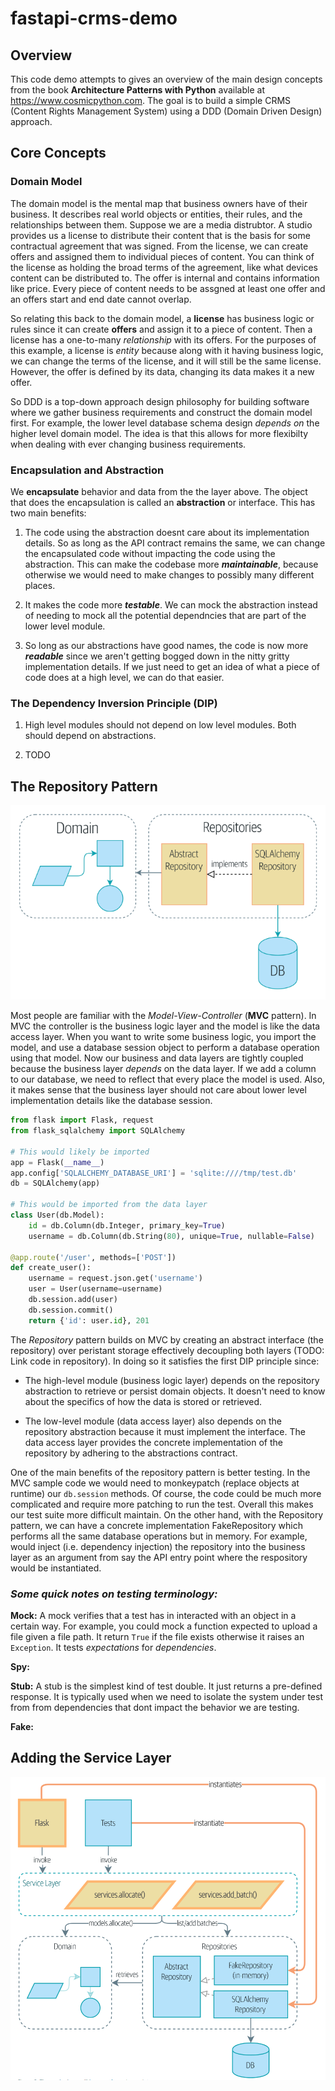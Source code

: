 # fastapi-crms-demo

## Overview

This code demo attempts to gives an overview of the main design concepts from the book **Architecture Patterns with Python** available at https://www.cosmicpython.com. The goal is to build a simple CRMS (Content Rights Management System) using a DDD (Domain Driven Design) approach.

## Core Concepts

### Domain Model

The domain model is the mental map that business owners have of their business. It describes real world objects or entities, their rules, and the relationships between them. Suppose we are a media distrubtor. A studio provides us a license to distribute their content that is the basis for some contractual agreement that was signed. From the license, we can create offers and assigned them to individual pieces of content. You can think of the license as holding the broad terms of the agreement, like what devices content can be distributed to. The offer is internal and contains information like price. Every piece of content needs to be assgned at least one offer and an offers start and end date cannot overlap.

So relating this back to the domain model, a **license** has business logic or rules since it can create **offers** and assign it to a piece of content. Then a license has a one-to-many _relationship_ with its offers. For the purposes of this example, a license is _entity_ because along with it having business logic, we can change the terms of the license, and it will still be the same license. However, the offer is defined by its data, changing its data makes it a new offer.

So DDD is a top-down approach design philosophy for building software where we gather business requirements and construct the domain model first. For example, the lower level database schema design _depends on_ the higher level domain model. The idea is that this allows for more flexibilty when dealing with ever changing business requirements.

### Encapsulation and Abstraction

We **encapsulate** behavior and data from the the layer above. The object that does the encapsulation is called an **abstraction** or interface. This has two main benefits:

1. The code using the abstraction doesnt care about its implementation details. So as long as the API contract remains the same, we can change the encapsulated code without impacting the code using the abstraction. This can make the codebase more **_maintainable_**, because otherwise we would need to make changes to possibly many different places.

2. It makes the code more **_testable_**. We can mock the abstraction instead of needing to mock all the potential dependncies that are part of the lower level module.

3. So long as our abstractions have good names, the code is now more **_readable_** since we aren't getting bogged down in the nitty gritty implementation details. If we just need to get an idea of what a piece of code does at a high level, we can do that easier.

### The Dependency Inversion Principle (DIP)

1. High level modules should not depend on low level modules. Both should depend on abstractions.

2. TODO

## The Repository Pattern

![Repository Pattern](./images/repository_pattern.png)

Most people are familiar with the _Model-View-Controller_ (**MVC** pattern). In MVC the controller is the business logic layer and the model is like the data access layer. When you want to write some business logic, you import the model, and use a database session object to perform a database operation using that model. Now our business and data layers are tightly coupled because the business layer _depends_ on the data layer. If we add a column to our database, we need to reflect that every place the model is used. Also, it makes sense that the business layer should not care about lower level implementation details like the database session.

```python
from flask import Flask, request
from flask_sqlalchemy import SQLAlchemy

# This would likely be imported
app = Flask(__name__)
app.config['SQLALCHEMY_DATABASE_URI'] = 'sqlite:////tmp/test.db'
db = SQLAlchemy(app)

# This would be imported from the data layer
class User(db.Model):
    id = db.Column(db.Integer, primary_key=True)
    username = db.Column(db.String(80), unique=True, nullable=False)

@app.route('/user', methods=['POST'])
def create_user():
    username = request.json.get('username')
    user = User(username=username)
    db.session.add(user)
    db.session.commit()
    return {'id': user.id}, 201
```

The _Repository_ pattern builds on MVC by creating an abstract interface (the repository) over peristant storage effectively decoupling both layers (TODO: Link code in repository). In doing so it satisfies the first DIP principle since:

- The high-level module (business logic layer) depends on the repository abstraction to retrieve or persist domain objects. It doesn't need to know about the specifics of how the data is stored or retrieved.

- The low-level module (data access layer) also depends on the repository abstraction because it must implement the interface. The data access layer provides the concrete implementation of the repository by adhering to the abstractions contract.

One of the main benefits of the repository pattern is better testing. In the MVC sample code we would need to monkeypatch (replace objects at runtime) our `db.session` methods. Of course, the code could be much more complicated and require more patching to run the test. Overall this makes our test suite more difficult maintain. On the other hand, with the Repository pattern, we can have a concrete implementation FakeRepository which performs all the same database operations but in memory. For example, would inject (i.e. dependency injection) the repository into the business layer as an argument from say the API entry point where the respository would be instantiated.

### _Some quick notes on testing terminology:_

**Mock:** A mock verifies that a test has in interacted with an object in a certain way. For example, you could mock a function expected to upload a file given a file path. It return `True` if the file exists otherwise it raises an `Exception`. It tests _expectations_ for _dependencies_.

**Spy:**

**Stub:** A stub is the simplest kind of test double. It just returns a pre-defined response. It is typically used when we need to isolate the system under test from from dependencies that dont impact the behavior we are testing.

**Fake:**

## Adding the Service Layer

![Service Layer](./images/service_layer.png)
